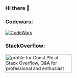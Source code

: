 ### Hi there 👋

### Codewars:
[![CodeWars](https://www.codewars.com/users/Const-Phi/badges/large)](https://www.codewars.com/users/Const-Phi/)

### StackOverflow:
<a href="https://stackoverflow.com/users/2761685/const-phi"><img src="https://stackoverflow.com/users/flair/2761685.png?theme=dark" width="208" height="58" alt="profile for Const Phi at Stack Overflow, Q&amp;A for professional and enthusiast programmers" title="profile for Const Phi at Stack Overflow, Q&amp;A for professional and enthusiast programmers"></a>

<!--
### Statistics:
![Top Langs](https://github-readme-stats.vercel.app/api/top-langs/?username=Const-Phi&count_private=true&langs_count=10&theme=dark&layout=compact)

![GitHub stats](https://github-readme-stats.vercel.app/api?username=Const-Phi&count_private=true&show_icons=true&theme=dark)
-->
